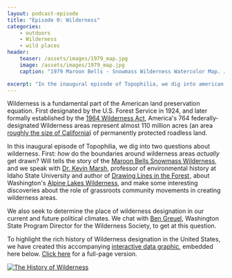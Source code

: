 ```yaml
---
layout: podcast-episode
title: "Episode 0: Wilderness"
categories:
    - outdoors
    - Wilderness
    - wild places
header: 
    teaser: /assets/images/1979_map.jpg
    image: /assets/images/1979_map.jpg
    caption: "1979 Maroon Bells - Snowmass Wilderness Watercolor Map. Joy Caudill and Connie Harvey [(full size)](/assets/images/1979_map.jpg)"

excerpt: "In the inaugural episode of Topophilia, we dig into american Wilderness, past and future."
---
```


Wilderness is a fundamental part of the American land preservation equation. First designated by the U.S. Forest Service in 1924, and later formally established by the [1964 Wilderness Act](https://www.wilderness.net/nwps/legisact), America's 764 federally-designated Wilderness areas represent almost 110 million acres (an area [roughly the size of California](https://www.wolframalpha.com/input/?i=110+million+acres+divided+by+(size+of+california+in+acres))) of permanently protected roadless land. 

In this inaugural episode of Topophilia, we dig into two questions about wilderness. First: *how* do the boundaries around wilderness areas *actually* get drawn? Will tells the story of the [Maroon Bells Snowmass Wilderness](https://www.fs.usda.gov/recarea/whiteriver/recarea/?recid=81118), and we speak with [Dr. Kevin Marsh](http://www2.isu.edu/~marskevi/), professor of environmental history at Idaho State University and author of <a target="_blank" href="https://www.amazon.com/gp/product/0295987022/ref=as_li_tl?ie=UTF8&camp=1789&creative=9325&creativeASIN=0295987022&linkCode=as2&tag=topophilia-20&linkId=b94f4e2df32cb07387d5fa18c9178bbf">Drawing Lines in the Forest</a><img src="//ir-na.amazon-adsystem.com/e/ir?t=topophilia-20&l=am2&o=1&a=0295987022" width="1" height="1" border="0" alt="" style="border:none !important; margin:0px !important;"/>, about Washington's [Alpine Lakes Wilderness](https://www.fs.usda.gov/recarea/okawen/recarea/?recid=79432), and make some interesting discoveries about the role of grassroots community movements in creating wilderness areas. 

We also seek to determine the place of wilderness designation in our current and future political climates. We chat with [Ben Greuel](https://wilderness.org/bios/staff/ben-greuel), Washington State Program Director for the Wilderness Society, to get at this question. 

To highlight the rich history of Wilderness designation in the United States, we have created this accompanying [interactive data graphic](https://public.tableau.com/profile/tony.cannistra#!/vizhome/wildernesses-over-time/TheHistoryofWilderness), embedded here below. [Click here](https://public.tableau.com/profile/tony.cannistra#!/vizhome/wildernesses-over-time/TheHistoryofWilderness) for a full-page version.

<div class='tableauPlaceholder' id='viz1523038937925' style='position: relative'><noscript><a href='#'><img alt='The History of Wilderness ' src='https:&#47;&#47;public.tableau.com&#47;static&#47;images&#47;wi&#47;wildernesses-over-time&#47;TheHistoryofWilderness&#47;1_rss.png' style='border: none' /></a></noscript><object class='tableauViz'  style='display:none;'><param name='host_url' value='https%3A%2F%2Fpublic.tableau.com%2F' /> <param name='embed_code_version' value='3' /> <param name='site_root' value='' /><param name='name' value='wildernesses-over-time&#47;TheHistoryofWilderness' /><param name='tabs' value='no' /><param name='toolbar' value='yes' /><param name='static_image' value='https:&#47;&#47;public.tableau.com&#47;static&#47;images&#47;wi&#47;wildernesses-over-time&#47;TheHistoryofWilderness&#47;1.png' /> <param name='animate_transition' value='yes' /><param name='display_static_image' value='yes' /><param name='display_spinner' value='yes' /><param name='display_overlay' value='yes' /><param name='display_count' value='yes' /></object></div><script type='text/javascript'> var divElement = document.getElementById('viz1523038937925');                    var vizElement = divElement.getElementsByTagName('object')[0];                    if ( divElement.offsetWidth > 800 ) { vizElement.style.width='100%';vizElement.style.height=(divElement.offsetWidth*0.75)+'px';} else if ( divElement.offsetWidth > 500 ) { vizElement.style.width='100%';vizElement.style.height=(divElement.offsetWidth*0.75)+'px';} else { vizElement.style.width='100%';vizElement.style.height='670px';}                     var scriptElement = document.createElement('script');                    scriptElement.src = 'https://public.tableau.com/javascripts/api/viz_v1.js';                    vizElement.parentNode.insertBefore(scriptElement, vizElement);</script>
